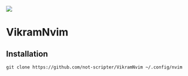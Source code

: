 ![](https://github.com/not-scripter/VikramNvim/assets/106903627/37318e40-aae2-43c3-bbbf-a70289b98f5a)

# VikramNvim

## Installation

```ssh
git clone https://github.com/not-scripter/VikramNvim ~/.config/nvim
```
